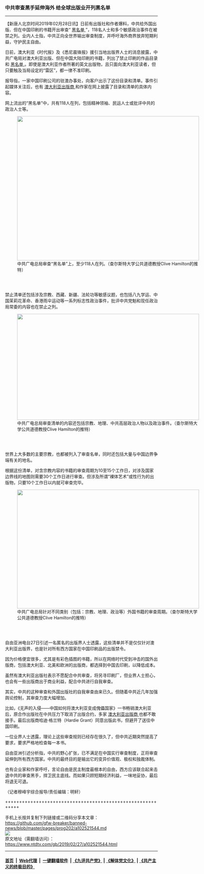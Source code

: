### 中共审查黑手延伸海外 给全球出版业开列黑名单
------------------------

<div class="post_content">
 <p>
  【新唐人北京时间2019年02月28日讯】日前有出版社和作者爆料，中共给外国出版、但在中国印刷的书籍开出审查“
  <a href="https://www.ntdtv.com/gb/黑名单.htm">
   黑名单
  </a>
  ”，118名人士和多个敏感政治事件在被禁之列。业内人士指，中共正向全世界输出审查制度，并呼吁海外商界放弃短期利益，守护民主自由。
 </p>
 <p>
  日前，澳大利亚《时代报》及《悉尼晨锋报》援引当地出版界人士的消息披露，中共广电局对澳大利亚出版、但在中国大陆印刷的书籍，列出了禁止印刷的作品目录和
  <a href="https://www.ntdtv.com/gb/黑名单.htm">
   黑名单
  </a>
  。即使是澳大利亚作者所著的英文出版物，且只面向澳大利亚读者，但只要触及当局设定的“雷区”，都一律不准印刷。
 </p>
 <p>
  报导指，一家中国印刷公司的驻澳办事处，向客户出示了这份目录和清单。事件引起媒体关注后，也有
  <a href="https://www.ntdtv.com/gb/澳大利亚出版商.htm">
   澳大利亚出版商
  </a>
  和作家在网上披露了目录和清单的具体内容。
 </p>
 <p>
  网上流出的“黑名单”中，共有118人在列，包括精神领袖、民运人士或批评中共的政治人士等。
 </p>
 <figure class="wp-caption aligncenter" id="attachment_102521556" style="width: 600px">
  <img alt="" class="wp-image-102521556 size-medium" height="476" src="https://www.ntdtv.com/assets/uploads/2019/02/13b45d7f76a50a0972b88ac64f6ae667-600x476.png" width="600">
   <br/><figcaption class="wp-caption-text">
    中共广电总局审查“黑名单”上，至少118人在列。（查尔斯特大学公共道德教授Clive Hamilton的推特）
   </figcaption><br/>
  </img>
 </figure><br/>
 <p>
  禁止清单还包括涉及宗教、西藏、新疆、法轮功等敏感议题，也包括八九学运、中国茉莉花革命、香港雨伞运动等一系列标志性政治事件，批评中共党魁和现任政治局常委的内容也在禁止之列。
 </p>
 <figure class="wp-caption aligncenter" id="attachment_102521557" style="width: 600px">
  <img alt="" class="wp-image-102521557 size-medium" height="350" src="https://www.ntdtv.com/assets/uploads/2019/02/a9c43d744be56e26bcc27f4087752505-600x350.jpg" width="600">
   <br/><figcaption class="wp-caption-text">
    中共广电总局审查清单的内容还包括宗教、地理、中共高层政治人物以及政治事件。（查尔斯特大学公共道德教授Clive Hamilton的推特）
   </figcaption><br/>
  </img>
 </figure><br/>
 <p>
  世界上大多数的主要宗教，也都被列入了审查名单，同时还包括大量与中国边界争端有关的地名。
 </p>
 <p>
  根据这份清单，对含宗教内容的书籍的审查周期为10至15个工作日，对涉及国家边界​​线的地图则需要30个工作日进行审查。但涉及所谓“裸体艺术”或性行为的出版物，只要10个工作日以内就可审查完毕。
 </p>
 <figure class="wp-caption aligncenter" id="attachment_102521558" style="width: 600px">
  <img alt="" class="size-medium wp-image-102521558" height="392" src="https://www.ntdtv.com/assets/uploads/2019/02/0cb911e787ad5d765ebe21e314afc2c2-600x392.jpg" width="600">
   <br/><figcaption class="wp-caption-text">
    中共广电总局针对不同类别（包括：宗教、地理、政治等）外国书籍的审查周期。（查尔斯特大学公共道德教授Clive Hamilton的推特）
   </figcaption><br/>
  </img>
 </figure><br/>
 <p>
  自由亚洲电台27日引述一名匿名的出版界人士透露，这些清单并不是仅仅针对澳大利亚出版界，也是针对所有西方国家在中国印刷品的出版禁令。
 </p>
 <p>
  因为价格便宜很多，尤其是有彩色插图的书籍，所以在网络时代受到冲击的国外出版商，包括澳大利亚、北美和欧洲的出版商，都选择到中国去印刷，以降低成本。
 </p>
 <p>
  虽然有澳大利亚出版社表示不愿配合中共审查，将另寻印刷厂，但业界人士担心，也会有一些出版商出于商业利益，配合中共进行自我审查。
 </p>
 <p>
  其实，中共的这种审查和外国出版社的自我审查由来已久。但随着中共近几年加强舆论控制，其审查力度大幅增加。
 </p>
 <p>
  比如，《无声的入侵——中国如何将澳大利亚变成傀儡国家》一书畅销澳大利亚后，原合作出版社在中共压力下取消了出版合约，多家
  <a href="https://www.ntdtv.com/gb/澳大利亚出版商.htm">
   澳大利亚出版商
  </a>
  也都不敢接手。最后出版商哈迪·格兰特（Hardie Grant）同意出版此书，但避开了送往中国印刷。
 </p>
 <p>
  一位业界人士透露，理论上这些审查规则已经存在很久了，但中共近期突然提高了要求，要求严格地检查每一本书。
 </p>
 <p>
  自由亚洲引述分析指，中共的野心扩张，已不满足在中国实行审查制度，正将审查延伸到所有西方国家。中共的最终目的是输出它的变异价值观、极权和独裁体制。
 </p>
 <p>
  也有企业家和作家呼吁，言论自由是民主制度最根本的自由，西方应该联合起来击退中共的审查黑手，捍卫民主底线。而如果只顾短期经济利益，一味地妥协，最后将退无可退。
 </p>
 <p>
  （记者穆峰宇综合报导/责任编辑：明轩）
 </p>
 <div class="single_ad">
 </div>
</div>

+++++++++++++++++++++++++++++++++++++++++++++++++++++++++++<br/><br/>
手机上长按并复制下列链接或二维码分享本文章：<br/>
https://github.com/gfw-breaker/banned-news/blob/master/pages/prog202/a102521544.md <br/>
<a href='https://github.com/gfw-breaker/banned-news/blob/master/pages/prog202/a102521544.md'><img src='https://github.com/gfw-breaker/banned-news/blob/master/pages/prog202/a102521544.md.png'/></a> <br/>
原文地址（需翻墙访问）：https://www.ntdtv.com/gb/2019/02/27/a102521544.html


------------------------
#### [首页](https://github.com/gfw-breaker/banned-news/blob/master/README.md) &nbsp;|&nbsp; [Web代理](https://github.com/labour-camp/helloworld) &nbsp;|&nbsp; [一键翻墙软件](https://github.com/gfw-breaker/nogfw/blob/master/README.md) &nbsp;| [《九评共产党》](https://github.com/gfw-breaker/9ping.md/blob/master/README.md#九评之一评共产党是什么) | [《解体党文化》](https://github.com/gfw-breaker/jtdwh.md/blob/master/README.md) | [《共产主义的终极目的》](https://github.com/gfw-breaker/gczydzjmd.md/blob/master/README.md)

